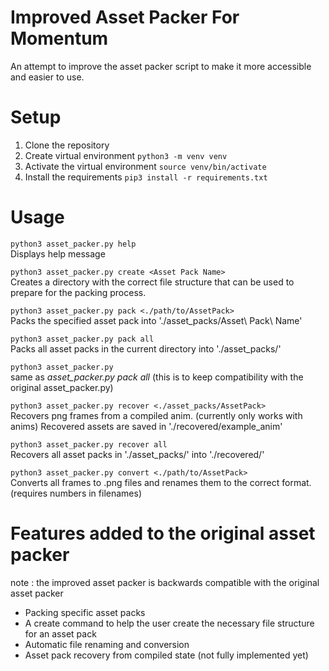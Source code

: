 # Improved Asset Packer For Momentum
 An attempt to improve the asset packer script to make it more accessible and easier to use.

# Setup

1. Clone the repository
2. Create virtual environment `python3 -m venv venv`
3. Activate the virtual environment `source venv/bin/activate`
4. Install the requirements `pip3 install -r requirements.txt`

# Usage

```python3 asset_packer.py help```<br>
Displays help message

```python3 asset_packer.py create <Asset Pack Name>```<br>
Creates a directory with the correct file structure that can be used to prepare for the packing process.

```python3 asset_packer.py pack <./path/to/AssetPack>```<br>
Packs the specified asset pack into './asset_packs/Asset\ Pack\ Name'

```python3 asset_packer.py pack all```<br>
Packs all asset packs in the current directory into './asset_packs/'

```python3 asset_packer.py```<br>
same as *asset_packer.py pack all* (this is to keep compatibility with the original asset_packer.py)

```python3 asset_packer.py recover <./asset_packs/AssetPack>```<br>
    Recovers png frames from a compiled anim. (currently only works with anims) Recovered assets are saved in './recovered/example_anim'

```python3 asset_packer.py recover all```<br>
    Recovers all asset packs in './asset_packs/' into './recovered/'


```python3 asset_packer.py convert <./path/to/AssetPack>```<br>
Converts all frames to .png files and renames them to the correct format. (requires numbers in filenames)


# Features added to the original asset packer
note : the improved asset packer is backwards compatible with the original asset packer
- Packing specific asset packs
- A create command to help the user create the necessary file structure for an asset pack
- Automatic file renaming and conversion
- Asset pack recovery from compiled state (not fully implemented yet)
